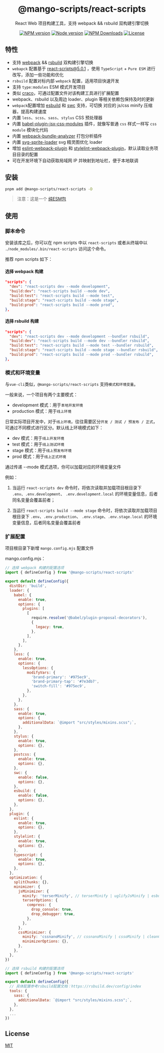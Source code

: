 <h1 align="center">
@mango-scripts/react-scripts
</h1>
<p align="center">
React Web 项目构建工具，支持 webpack && rsbuild 双构建引擎切换
<p>
<p align="center">
<a href="https://www.npmjs.com/package/@mango-scripts/react-scripts" target="__blank" rel="noopener noreferrer"><img src="https://img.shields.io/npm/v/@mango-scripts/react-scripts?label=" alt="NPM version"></a>
<a href="https://www.npmjs.com/package/@mango-scripts/react-scripts" target="__blank" rel="noopener noreferrer"><img src="https://img.shields.io/node/v/@mango-scripts/react-scripts" alt="Node version"></a>
<a href="https://www.npmjs.com/package/@mango-scripts/react-scripts" target="__blank" rel="noopener noreferrer"><img alt="NPM Downloads" src="https://img.shields.io/npm/dt/@mango-scripts/react-scripts"></a>
<a href="./LICENSE" target="__blank" rel="noopener noreferrer"><img alt="License" src="https://img.shields.io/github/license/Albertlin0923/mango-scripts"></a>
</p>

## 特性

- 支持 [webpack](https://github.com/webpack/webpack) && [rsbuild](https://github.com/web-infra-dev/rsbuild) 双构建引擎切换
- `webapck` 配置基于 [react-scripts@5.0.1](https://github.com/facebook/create-react-app/tree/main/packages/react-scripts) ，使用 `TypeScript` + `Pure ESM` 进行改写，添加一些功能和优化
- `rsbuild` 配置对标内部 `webpack` 配置，适用项目快速开发
- 支持 `type:modules` ESM 模式开发项目
- 类似 [craco](https://github.com/dilanx/craco)，可通过配置文件对该构建工具进行扩展配置
- webpack、rsbuild 以及周边 loader、plugin 等相关依赖包保持及时的更新
- `webpack`配置增加 [esbuild](https://github.com/evanw/esbuild) 和 [swc](https://github.com/swc-project/swc) 支持，可切换 对应的 js/css minify 压缩器，提高构建速度
- 内置 `less`、`scss`、`sass`、`stylus` CSS 预处理器
- 内置 [babel-plugin-jsx-css-modules](https://github.com/CJY0208/babel-plugin-jsx-css-modules) 插件，就像写普通 `css` 样式一样写 `css module` 模块化代码
- 内置 [webpack-bundle-analyzer](https://github.com/webpack-contrib/webpack-bundle-analyzer) 打包分析插件
- 内置 [svg-sprite-loader](https://github.com/JetBrains/svg-sprite-loader) svg 精灵图优化 loader
- 增加 [eslint-webpack-plugin](https://github.com/webpack-contrib/eslint-webpack-plugin) 和 [stylelint-webpack-plugin](https://github.com/webpack-contrib/stylelint-webpack-plugin)，默认读取业务项目目录的配置
- 可在开发环境下自动获取局域网 IP 并映射到地址栏，便于本地联调

## 安装

```bash
pnpm add @mango-scripts/react-scripts -D
```

> 注意：这是一个 [纯ESM包](https://gist.github.com/sindresorhus/a39789f98801d908bbc7ff3ecc99d99c#pure-esm-package)

## 使用

### 脚本命令

安装该库之后，你可以在 npm scripts 中以 `react-scripts` 或者从终端中以 `./node_modules/.bin/react-scripts` 访问这个命令。

推荐 npm scripts 如下：

#### 选择 webpack 构建

```json
"scripts": {
  "dev": "react-scripts dev --mode development",
  "build:dev": "react-scripts build --mode dev",
  "build:test": "react-scripts build --mode test",
  "build:stage": "react-scripts build --mode stage",
  "build:prod": "react-scripts build --mode prod",
},
```

#### 选择 rsbuild 构建

```json
"scripts": {
  "dev": "react-scripts dev --mode development --bundler rsbuild",
  "build:dev": "react-scripts build --mode dev --bundler rsbuild",
  "build:test": "react-scripts build --mode test --bundler rsbuild",
  "build:stage": "react-scripts build --mode stage --bundler rsbuild",
  "build:prod": "react-scripts build --mode prod --bundler rsbuild",
},
```

### 模式和环境变量

与`vue-cli`类似，`@mango-scripts/react-scripts` 支持`模式和环境变量`。

一般来说，一个项目有两个主要模式：

- development 模式：用于`本地开发环境`
- production 模式：用于`线上环境`

日常实际项目开发中，对于`线上环境`，往往需要区分`开发 / 测试 / 预发布 / 正式`，可通过不同模式进行区分。默认线上环境模式如下：

- dev 模式：用于`线上开发环境`
- test 模式：用于`线上测试环境`
- stage 模式：用于`线上预发布环境`
- prod 模式：用于`线上正式环境`

通过传递 --mode 模式选项，你可以加载对应的环境变量文件

例如：

1. 当运行 `react-scripts dev` 命令时，将依次读取并加载项目根目录下 `.env`、`.env.development`、 `.env.development.local` 的环境变量信息，后者同名变量会覆盖前者；

2. 当运行 `react-scripts build --mode stage` 命令时，将依次读取并加载项目根目录下 `.env`、`.env.production`、 `.env.stage`、`.env.stage.local` 的环境变量信息，后者同名变量会覆盖前者

### 扩展配置

项目根目录下新增 `mango.config.mjs` 配置文件

mango.config.mjs：

```mjs
// 选择 webpack 构建的配置选项
import { defineConfig } from '@mango-scripts/react-scripts'

export default defineConfig({
  distDir: 'build',
  loader: {
    babel: {
      enable: true,
      options: {
        plugins: [
          [
            require.resolve('@babel/plugin-proposal-decorators'),
            {
              legacy: true,
            },
          ],
        ],
      },
    },
    less: {
      enable: true,
      options: {
        lessOptions: {
          modifyVars: {
            'brand-primary': '#975ec9',
            'brand-primary-tap': '#7e3db7',
            'switch-fill': '#975ec9',
          },
        },
      },
    },
    sass: {
      enable: true,
      options: {
        additionalData: `@import "src/styles/mixins.scss";`,
      },
    },
    stylus: {
      enable: true,
      options: {},
    },
    postcss: {
      enable: true,
      options: {},
    },
    swc: {
      enable: false,
      options: {},
    },
    esbuild: {
      enable: false,
      options: {},
    },
  },
  plugin: {
    eslint: {
      enable: true,
      options: {},
    },
    stylelint: {
      enable: true,
      options: {},
    },
    typescript: {
      enable: true,
      options: {},
    },
  },
  optimization: {
    splitChunks: {},
    minimizer: {
      jsMinimizer: {
        minify: 'terserMinify', // terserMinify | uglifyJsMinify | esbuildMinify | swcMinify
        terserOptions: {
          compress: {
            drop_console: true,
            drop_debugger: true,
          },
        },
      },
      cssMinimizer: {
        minify: 'cssnanoMinify', // cssnanoMinify | cssoMinify | cleanCssMinify | esbuildMinify  | lightningCssMinify | swcMinify
        minimizerOptions: {},
      },
    },
  },
})
```

```mjs
// 选择 rsbuild 构建的配置选项
import { defineConfig } from '@mango-scripts/react-scripts'

export default defineConfig({
  // 具体配置参考rsbuild配置文档：https://rsbuild.dev/config/index
  tools: {
    sass: {
      additionalData: `@import "src/styles/mixins.scss";`,
    },
  },
  ...
})
```

## License

[MIT](./LICENSE)

```

```
